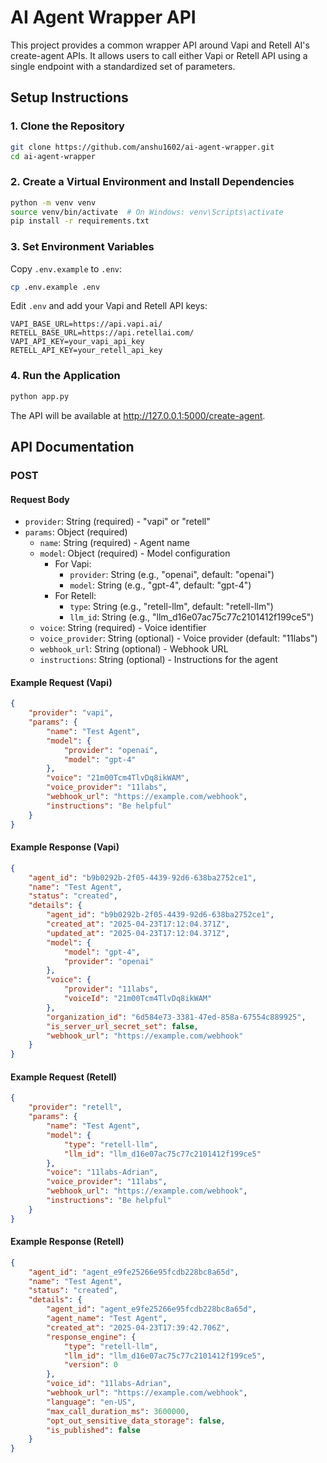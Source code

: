 # AI Agent Wrapper API

This project provides a common wrapper API around Vapi and Retell AI's create-agent APIs. It allows users to call either Vapi or Retell API using a single endpoint with a standardized set of parameters.

## Setup Instructions

### 1. Clone the Repository
```bash
git clone https://github.com/anshu1602/ai-agent-wrapper.git
cd ai-agent-wrapper
```

### 2. Create a Virtual Environment and Install Dependencies
```bash
python -m venv venv
source venv/bin/activate  # On Windows: venv\Scripts\activate
pip install -r requirements.txt
```

### 3. Set Environment Variables
Copy `.env.example` to `.env`:
```bash
cp .env.example .env
```

Edit `.env` and add your Vapi and Retell API keys:
```text
VAPI_BASE_URL=https://api.vapi.ai/
RETELL_BASE_URL=https://api.retellai.com/
VAPI_API_KEY=your_vapi_api_key
RETELL_API_KEY=your_retell_api_key
```

### 4. Run the Application
```bash
python app.py
```
The API will be available at http://127.0.0.1:5000/create-agent.

## API Documentation

### POST 

#### Request Body
- `provider`: String (required) - "vapi" or "retell"
- `params`: Object (required)
  - `name`: String (required) - Agent name
  - `model`: Object (required) - Model configuration
    - For Vapi:
      - `provider`: String (e.g., "openai", default: "openai")
      - `model`: String (e.g., "gpt-4", default: "gpt-4")
    - For Retell:
      - `type`: String (e.g., "retell-llm", default: "retell-llm")
      - `llm_id`: String (e.g., "llm_d16e07ac75c77c2101412f199ce5")
  - `voice`: String (required) - Voice identifier
  - `voice_provider`: String (optional) - Voice provider (default: "11labs")
  - `webhook_url`: String (optional) - Webhook URL
  - `instructions`: String (optional) - Instructions for the agent

#### Example Request (Vapi)
```json
{
    "provider": "vapi",
    "params": {
        "name": "Test Agent",
        "model": {
            "provider": "openai",
            "model": "gpt-4"
        },
        "voice": "21m00Tcm4TlvDq8ikWAM",
        "voice_provider": "11labs",
        "webhook_url": "https://example.com/webhook",
        "instructions": "Be helpful"
    }
}
```

#### Example Response (Vapi)
```json
{
    "agent_id": "b9b0292b-2f05-4439-92d6-638ba2752ce1",
    "name": "Test Agent",
    "status": "created",
    "details": {
        "agent_id": "b9b0292b-2f05-4439-92d6-638ba2752ce1",
        "created_at": "2025-04-23T17:12:04.371Z",
        "updated_at": "2025-04-23T17:12:04.371Z",
        "model": {
            "model": "gpt-4",
            "provider": "openai"
        },
        "voice": {
            "provider": "11labs",
            "voiceId": "21m00Tcm4TlvDq8ikWAM"
        },
        "organization_id": "6d584e73-3381-47ed-858a-67554c889925",
        "is_server_url_secret_set": false,
        "webhook_url": "https://example.com/webhook"
    }
}
```

#### Example Request (Retell)
```json
{
    "provider": "retell",
    "params": {
        "name": "Test Agent",
        "model": {
            "type": "retell-llm",
            "llm_id": "llm_d16e07ac75c77c2101412f199ce5"
        },
        "voice": "11labs-Adrian",
        "voice_provider": "11labs",
        "webhook_url": "https://example.com/webhook",
        "instructions": "Be helpful"
    }
}
```

#### Example Response (Retell)
```json
{
    "agent_id": "agent_e9fe25266e95fcdb228bc8a65d",
    "name": "Test Agent",
    "status": "created",
    "details": {
        "agent_id": "agent_e9fe25266e95fcdb228bc8a65d",
        "agent_name": "Test Agent",
        "created_at": "2025-04-23T17:39:42.706Z",
        "response_engine": {
            "type": "retell-llm",
            "llm_id": "llm_d16e07ac75c77c2101412f199ce5",
            "version": 0
        },
        "voice_id": "11labs-Adrian",
        "webhook_url": "https://example.com/webhook",
        "language": "en-US",
        "max_call_duration_ms": 3600000,
        "opt_out_sensitive_data_storage": false,
        "is_published": false
    }
}
``` 

